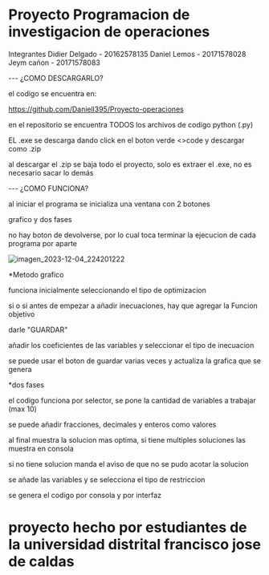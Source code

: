 # Proyecto Programacion de investigacion de operaciones

Integrantes
Didier Delgado - 20162578135
Daniel Lemos - 20171578028
Jeym cañon - 20171578083

--- ¿COMO DESCARGARLO?

el codigo se encuentra en: 

https://github.com/Daniell395/Proyecto-operaciones

en el repositorio se encuentra TODOS los archivos de codigo python (.py)

EL .exe se descarga dando click en el boton verde <>code y descargar como .zip

al descargar el .zip se baja todo el proyecto, solo es extraer el .exe, no es necesario sacar lo demás


--- ¿COMO FUNCIONA?

al iniciar el programa se inicializa una ventana con 2 botones

grafico y dos fases

no hay boton de devolverse, por lo cual toca terminar la ejecucion de cada programa por aparte

![imagen_2023-12-04_224201222](https://github.com/Daniell395/ProyectoPL/assets/69869828/29955228-c66a-47cc-9612-4bc23cce4992)

*Metodo grafico 

funciona inicialmente seleccionando el tipo de optimizacion

si o si antes de empezar a añadir inecuaciones, hay que agregar la Funcion objetivo

darle "GUARDAR"

añadir los coeficientes de las variables y seleccionar el tipo de inecuacion


se puede usar el boton de guardar varias veces y actualiza la grafica que se genera


*dos fases

el codigo funciona por selector, se pone la cantidad de variables a trabajar (max 10)

se puede añadir fracciones, decimales y enteros como valores

al final muestra la solucion mas optima, si tiene multiples soluciones las muestra en consola

si no tiene solucion manda el aviso de que no se pudo acotar la solucion

se añade las variables y se selecciona el tipo de restriccion

se genera el codigo por consola y por interfaz

# proyecto hecho por estudiantes de la universidad distrital francisco jose de caldas
